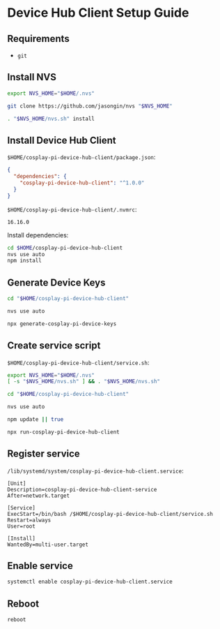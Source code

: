 # Device Hub Client Setup Guide

## Requirements

- `git`

## Install NVS

```sh
export NVS_HOME="$HOME/.nvs"

git clone https://github.com/jasongin/nvs "$NVS_HOME"

. "$NVS_HOME/nvs.sh" install
```

## Install Device Hub Client

`$HOME/cosplay-pi-device-hub-client/package.json`:
```json
{
  "dependencies": {
    "cosplay-pi-device-hub-client": "^1.0.0"
  }
}
```

`$HOME/cosplay-pi-device-hub-client/.nvmrc`:
```
16.16.0
```

Install dependencies:

```sh
cd $HOME/cosplay-pi-device-hub-client
nvs use auto
npm install
```

## Generate Device Keys

```sh
cd "$HOME/cosplay-pi-device-hub-client"

nvs use auto

npx generate-cosplay-pi-device-keys
```

## Create service script

`$HOME/cosplay-pi-device-hub-client/service.sh`:
```sh
export NVS_HOME="$HOME/.nvs"
[ -s "$NVS_HOME/nvs.sh" ] && . "$NVS_HOME/nvs.sh"

cd "$HOME/cosplay-pi-device-hub-client"

nvs use auto

npm update || true

npx run-cosplay-pi-device-hub-client
```

## Register service

`/lib/systemd/system/cosplay-pi-device-hub-client.service`:
```
[Unit]
Description=cosplay-pi-device-hub-client-service
After=network.target

[Service]
ExecStart=/bin/bash /$HOME/cosplay-pi-device-hub-client/service.sh
Restart=always
User=root

[Install]
WantedBy=multi-user.target
```

## Enable service

```sh
systemctl enable cosplay-pi-device-hub-client.service
```

## Reboot

```sh
reboot
```
